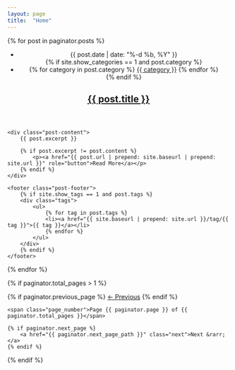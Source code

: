 ```yaml
---
layout: page
title:  "Home"
---
```


{% for post in paginator.posts %}
<article class="post" role="article" itemscope itemtype="http://schema.org/BlogPosting">
    <header class="post-header">
        <ul>
            <li><time datetime="{{ post.date | date_to_xmlschema }}" itemprop="datePublished">{{ post.date | date: "%-d %b, %Y" }}</time></li>
            {% if site.show_categories == 1 and post.category %}
                <li class="cats">
                    {% for category in post.category %}
                        <a href="{{site.baseurl}}/{{site.category_dir}}/{{category}}/">{{ category }}</a>
                    {% endfor %}
                </li>
            {% endif %}
        </ul>
        <h2 itemprop="name headline"><a href="{{ post.url | prepend: site.baseurl | prepend: site.url }}">{{ post.title }}</a></h2>
    </header>

    <div class="post-content">
        {{ post.excerpt }}

        {% if post.excerpt != post.content %}
            <p><a href="{{ post.url | prepend: site.baseurl | prepend: site.url }}" role="button">Read More</a></p>
        {% endif %}
    </div>

    <footer class="post-footer">
        {% if site.show_tags == 1 and post.tags %}
        <div class="tags">
            <ul>
                {% for tag in post.tags %}
                <li><a href="{{ site.baseurl | prepend: site.url }}/tag/{{ tag }}">{{ tag }}</a></li>
                {% endfor %}
            </ul>
        </div>
        {% endif %}
    </footer>
</article>
{% endfor %}

{% if paginator.total_pages > 1 %}

<div class="pagination{% if paginator.next_page == 2 %} next{% endif %}" role="navigation" aria-label="pagination">
    {% if paginator.previous_page %}
        <a href="{{ paginator.previous_page_path }}" class="previous">&larr; Previous</a>
    {% endif %}

    <span class="page_number">Page {{ paginator.page }} of {{ paginator.total_pages }}</span>

    {% if paginator.next_page %}
        <a href="{{ paginator.next_page_path }}" class="next">Next &rarr;</a>
    {% endif %}
</div>
{% endif %}